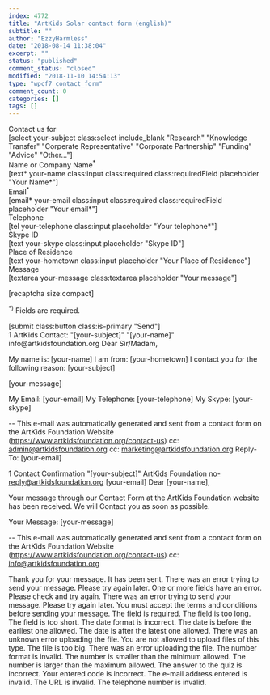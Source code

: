 ```yaml
---
index: 4772
title: "ArtKids Solar contact form (english)"
subtitle: ""
author: "EzzyHarmless"
date: "2018-08-14 11:38:04"
excerpt: ""
status: "published"
comment_status: "closed"
modified: "2018-11-10 14:54:13"
type: "wpcf7_contact_form"
comment_count: 0
categories: []
tags: []
---
```


<div class="field">
  <label class="label your-subject"> Contact us for </label>
  <div class="control">
    <div class="select">
      [select your-subject class:select include_blank
      "Research"
      "Knowledge Transfer"
      "Corperate Representative"
      "Corporate Partnership"
      "Funding"
      "Advice"
      "Other..."]
    </div>
  </div>
</div>

<div class="field">
  <div class="label">Name or Company Name<sup>*</sup></div>
  <div class="control has-icons-left has-icons-right">
    [text* your-name class:input class:required class:requiredField placeholder "Your Name*"]
    <span class="icon is-small is-left">
      <i class="fa fa-user"> </i>
    </span>
  </div>
</div>

<div class="field">
  <label class="label">Email<sup>*</sup></label>
  <div class="control has-icons-left has-icons-right">
    [email* your-email class:input class:required class:requiredField placeholder "Your email*"]
    <span class="icon is-small is-left">
      <i class="fa fa-envelope"> </i>
    </span>
  </div>
</div>

<div class="field">
  <label class="label">Telephone</label>
  <div class="control has-icons-left has-icons-right">
    [tel your-telephone class:input placeholder "Your telephone*"]
    <span class="icon is-small is-left">
      <i class="fa fa-phone"></i>
    </span>
  </div>
</div>

<div class="field">
  <label class="label">Skype ID</label>
  <div class="control has-icons-left has-icons-right">
    [text your-skype class:input placeholder "Skype ID"]
    <span class="icon is-small is-left">
      <i class="fa fa-skype"></i>
    </span>
  </div>
</div>

<div class="field">
  <label class="label">Place of Residence</label>
  <div class="control has-icons-left has-icons-right">
    [text your-hometown class:input placeholder "Your Place of Residence"]
    <span class="icon is-small is-left">
      <i class="fa fa-home"></i>
    </span>
  </div>
</div>

<div class="field">
  <label class="label">Message</label>
  <div class="control has-icons-left">
    [textarea your-message class:textarea placeholder "Your message"]
  </div>
</div>

[recaptcha size:compact]


<p class="help is-success"><sup>*)</sup> Fields are required.</p>

<div class="field is-grouped">
  <div class="control">
    [submit class:button class:is-primary "Send"]
  </div>
</div>
1
ArtKids Contact: "[your-subject]"
"[your-name]" <wordpress@artkidsfoundation.org>
info@artkidsfoundation.org
Dear Sir/Madam,

My name is: [your-name]
I am from: [your-hometown]
I contact you for the following reason: [your-subject]

[your-message]

My Email: [your-email]
My Telephone: [your-telephone]
My Skype: [your-skype]


--
This e-mail was automatically generated and sent from a contact form on the ArtKids Foundation Website (https://www.artkidsfoundation.org/contact-us)
cc: admin@artkidsfoundation.org
cc: marketing@artkidsfoundation.org
Reply-To: [your-email]



1
Contact Confirmation "[your-subject]"
ArtKids Foundation <no-reply@artkidsfoundation.org>
[your-email]
Dear [your-name],

Your message through our Contact Form at the ArtKids Foundation website has been received. We will Contact you as soon as possible.

Your Message:
[your-message]

--
This e-mail was automatically generated and sent from a contact form on the ArtKids Foundation Website (https://www.artkidsfoundation.org/contact-us)
cc: info@artkidsfoundation.org



Thank you for your message. It has been sent.
There was an error trying to send your message. Please try again later.
One or more fields have an error. Please check and try again.
There was an error trying to send your message. Please try again later.
You must accept the terms and conditions before sending your message.
The field is required.
The field is too long.
The field is too short.
The date format is incorrect.
The date is before the earliest one allowed.
The date is after the latest one allowed.
There was an unknown error uploading the file.
You are not allowed to upload files of this type.
The file is too big.
There was an error uploading the file.
The number format is invalid.
The number is smaller than the minimum allowed.
The number is larger than the maximum allowed.
The answer to the quiz is incorrect.
Your entered code is incorrect.
The e-mail address entered is invalid.
The URL is invalid.
The telephone number is invalid.
